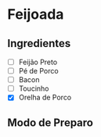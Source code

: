 # Feijoada

## Ingredientes
- [ ] Feijão Preto
- [ ] Pé de Porco
- [ ] Bacon
- [ ] Toucinho
- [x] Orelha de Porco

## Modo de Preparo
